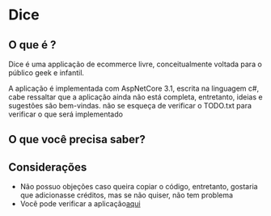 # Dice

<h2>O que é ?</h2>
<p>   Dice é uma applicação de ecommerce livre, conceitualmente voltada para o público geek e infantil.</p>
  
</p>   A aplicação é implementada com AspNetCore 3.1, escrita na linguagem c#, cabe ressaltar que a aplicação ainda não está completa, entretanto, ideias e sugestões são bem-vindas. não se esqueça de verificar o TODO.txt para verificar o que será implementado</p>


<h2>O que você precisa saber?</h2>


<h2>Considerações</h2>

<ul>
  <li>Não possuo objeções caso queira copiar o código, entretanto, gostaria que adicionasse créditos, mas se não quiser, não tem problema</li>
  <li>Você pode verificar a aplicação<a href="http://diceweb.herokuapp.com/">aqui</a></li>
</ul>
